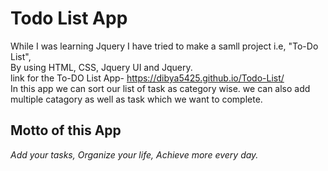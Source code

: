 # Todo List App
While I was learning Jquery I have tried to make a samll project i.e, "To-Do List",    
By using HTML, CSS, Jquery UI and Jquery.     
link for the To-DO List App- https://dibya5425.github.io/Todo-List/    
In this app we can sort our list of task as category wise. we can also add multiple catagory as well as task which we want to complete.
## Motto of this App
_Add your tasks, Organize your life, Achieve more every day._
  
  
